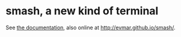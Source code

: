 # smash, a new kind of terminal

See [the documentation](docs/index.md), also online at
http://evmar.github.io/smash/.
